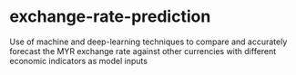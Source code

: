# exchange-rate-prediction
Use of machine and deep-learning techniques to  compare and accurately forecast the MYR exchange rate against other currencies with different economic indicators as model inputs 

